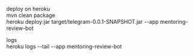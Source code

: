 deploy on heroku  
mvn clean package  
heroku deploy:jar target/telegram-0.0.1-SNAPSHOT.jar --app mentoring-review-bot

logs  
heroku logs --tail --app mentoring-review-bot

